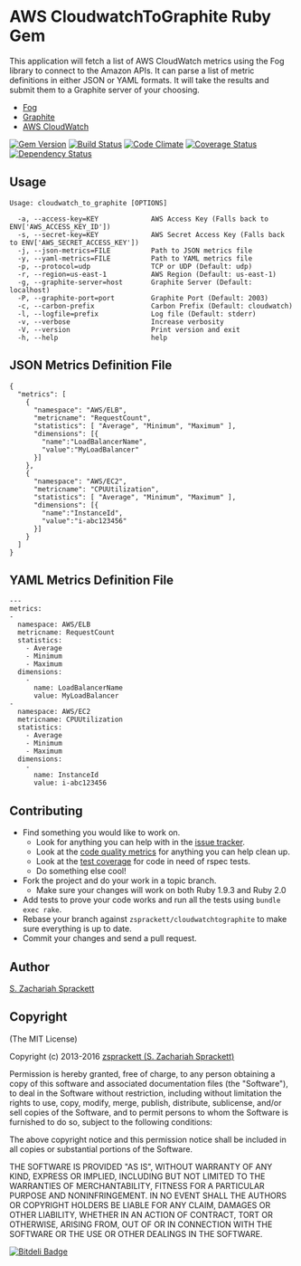 AWS CloudwatchToGraphite Ruby Gem
=================================

This application will fetch a list of AWS CloudWatch metrics using the Fog
library to connect to the Amazon APIs.  It can parse a list of metric
definitions in either JSON or YAML formats.  It will take the results and
submit them to a Graphite server of your choosing.

- [Fog](https://github.com/fog/fog)
- [Graphite](http://graphite.wikidot.com/)
- [AWS CloudWatch](http://aws.amazon.com/cloudwatch/)

[![Gem Version](https://badge.fury.io/rb/cloudwatchtographite.png)](http://badge.fury.io/rb/cloudwatchtographite)
[![Build Status](https://travis-ci.org/zsprackett/cloudwatchtographite.png?branch=master)](https://travis-ci.org/zsprackett/cloudwatchtographite)
[![Code Climate](https://codeclimate.com/github/zsprackett/cloudwatchtographite.png)](https://codeclimate.com/github/zsprackett/cloudwatchtographite)
[![Coverage Status](https://coveralls.io/repos/zsprackett/cloudwatchtographite/badge.png)](https://coveralls.io/r/zsprackett/cloudwatchtographite)
[![Dependency Status](https://gemnasium.com/zsprackett/cloudwatchtographite.png)](https://gemnasium.com/zsprackett/cloudwatchtographite)


Usage
-----

    Usage: cloudwatch_to_graphite [OPTIONS]
    
      -a, --access-key=KEY             AWS Access Key (Falls back to ENV['AWS_ACCESS_KEY_ID'])
      -s, --secret-key=KEY             AWS Secret Access Key (Falls back to ENV['AWS_SECRET_ACCESS_KEY'])
      -j, --json-metrics=FILE          Path to JSON metrics file
      -y, --yaml-metrics=FILE          Path to YAML metrics file
      -p, --protocol=udp               TCP or UDP (Default: udp)
      -r, --region=us-east-1           AWS Region (Default: us-east-1)
      -g, --graphite-server=host       Graphite Server (Default: localhost)
      -P, --graphite-port=port         Graphite Port (Default: 2003)
      -c, --carbon-prefix              Carbon Prefix (Default: cloudwatch)
      -l, --logfile=prefix             Log file (Default: stderr)
      -v, --verbose                    Increase verbosity
      -V, --version                    Print version and exit
      -h, --help                       help

JSON Metrics Definition File
----------------------------

    {
      "metrics": [
        {
          "namespace": "AWS/ELB",
          "metricname": "RequestCount",
          "statistics": [ "Average", "Minimum", "Maximum" ],
          "dimensions": [{
            "name":"LoadBalancerName",
            "value":"MyLoadBalancer"
          }]
        },
        {
          "namespace": "AWS/EC2",
          "metricname": "CPUUtilization",
          "statistics": [ "Average", "Minimum", "Maximum" ],
          "dimensions": [{
            "name":"InstanceId",
            "value":"i-abc123456"
          }]
        }
      ]
    }

YAML Metrics Definition File
----------------------------

    ---
    metrics:
    -
      namespace: AWS/ELB
      metricname: RequestCount
      statistics:
        - Average
        - Minimum
        - Maximum
      dimensions:
        -
          name: LoadBalancerName
          value: MyLoadBalancer
    -
      namespace: AWS/EC2
      metricname: CPUUtilization
      statistics:
        - Average
        - Minimum
        - Maximum
      dimensions:
        -
          name: InstanceId
          value: i-abc123456

Contributing
------------

* Find something you would like to work on.
  * Look for anything you can help with in the [issue tracker](https://github.com/zsprackett/cloudwatchtographite/issues).
  * Look at the [code quality metrics](https://codeclimate.com/github/zsprackett/cloudwatchtographite) for anything you can help clean up.
  * Look at the [test coverage](https://coveralls.io/r/zsprackett/cloudwatchtographite) for code in need of rspec tests.
  * Do something else cool!
* Fork the project and do your work in a topic branch.
  * Make sure your changes will work on both Ruby 1.9.3 and Ruby 2.0
* Add tests to prove your code works and run all the tests using `bundle exec rake`.
* Rebase your branch against `zsprackett/cloudwatchtographite` to make sure everything is up to date.
* Commit your changes and send a pull request.

Author
------

[S. Zachariah Sprackett](mailto:zac@sprackett.com)

Copyright
---------

(The MIT License)

Copyright (c) 2013-2016 [zsprackett (S. Zachariah Sprackett)](http://github.com/zsprackett)

Permission is hereby granted, free of charge, to any person obtaining
a copy of this software and associated documentation files (the
"Software"), to deal in the Software without restriction, including
without limitation the rights to use, copy, modify, merge, publish,
distribute, sublicense, and/or sell copies of the Software, and to
permit persons to whom the Software is furnished to do so, subject to
the following conditions:

The above copyright notice and this permission notice shall be
included in all copies or substantial portions of the Software.

THE SOFTWARE IS PROVIDED "AS IS", WITHOUT WARRANTY OF ANY KIND,
EXPRESS OR IMPLIED, INCLUDING BUT NOT LIMITED TO THE WARRANTIES OF
MERCHANTABILITY, FITNESS FOR A PARTICULAR PURPOSE AND
NONINFRINGEMENT. IN NO EVENT SHALL THE AUTHORS OR COPYRIGHT HOLDERS BE
LIABLE FOR ANY CLAIM, DAMAGES OR OTHER LIABILITY, WHETHER IN AN ACTION
OF CONTRACT, TORT OR OTHERWISE, ARISING FROM, OUT OF OR IN CONNECTION
WITH THE SOFTWARE OR THE USE OR OTHER DEALINGS IN THE SOFTWARE.


[![Bitdeli Badge](https://d2weczhvl823v0.cloudfront.net/zsprackett/cloudwatchtographite/trend.png)](https://bitdeli.com/free "Bitdeli Badge")

